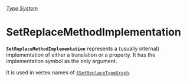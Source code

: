 ###### [Type System](README.md)

# SetReplaceMethodImplementation

**`SetReplaceMethodImplementation`** represents a (usually internal) implementation of either a translation or a
property. It has the implementation symbol as the only argument.

It is used in vertex names of [`$SetReplaceTypeGraph`]($SetReplaceTypeGraph.md).
